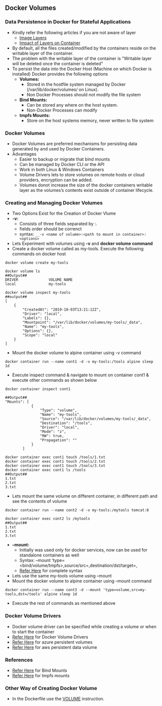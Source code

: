 Docker Volumes
--------------

### Data Persistence in Docker for Stateful Applications
* Kindly refer the following articles if you are not aware of layer
  * [Image Layers](https://github.com/DockerNotes/Docker-Image-Layers-and-containers-Part-2/blob/main/dc.md)
  * [Impact of Layers on Container](https://github.com/DockerNotes/Docker-Image-Layers-and-containers/blob/main/Docker%20Image%20Layers%20and%20containers.md)
* By default, all the files created/modified by the containers reside on the writable layer of the container.
* The problem with the writable layer of the container is "Writable layer will be deleted once the container is deleted"
* To persist the data into the Docker Host (Machine on which Docker is installed) Docker provides the following options
   * **Volumes:**
       * Stored in the hostfile system managed by Docker (/var/lib/docker/volumes/ on Linux).
       * Non Docker Processes should not modify the file system
   * **Bind Mounts:**
       * Can be stored any where on the host system.
       * Non-Docker Processes can modify
   * **tmpfs Mounts:**
       * Store on the host systems memory, never written to file system
### Docker Volumes
* Docker Volumes are preferred mechanisms for persisting data generated by and used by Docker Containers.
* Advantages
    * Easier to backup or migrate that bind mounts
    * Can be managed by Docker CLI or the API
    * Work in both Linux & Windows Containers
    * Volume Drivers lets to store volumes on remote hosts or cloud providers, encryption can be added.
    * Volumes donot increase the size of the docker containers writable layer as the volumes’s contents exist outside of container lifecycle.

### Creating and Managing Docker Volumes
* Two Options Exist for the Creation of Docker Vlume
* **-v:**
    * Consists of three fields separated by :.
    * fields order should be correnct
    * syntax: `__-v <name of volume>:<path to mount in container>:<options>`
* Lets Experiment with volumes using **-v** and **docker volume command**
* Create a docker volume called as my-tools. Execute the following commands on docker host
```
docker volume create my-tools

docker volume ls 
##Output##
DRIVER              VOLUME NAME
local               my-tools

docker volume inspect my-tools
##output##
[
    {
        "CreatedAt": "2019-10-03T13:21:12Z",
        "Driver": "local",
        "Labels": {},
        "Mountpoint": "/var/lib/docker/volumes/my-tools/_data",
        "Name": "my-tools",
        "Options": {},
        "Scope": "local"
    }
]
```    
* Mount the docker volume to alpine container using -v command

`docker container run --name cont1 -d -v my-tools:/tools alpine sleep 1d`
* Execute inspect command & navigate to mount on container cont1 & execute other commands as shown below
```
docker container inspect cont1

##Output##
"Mounts": [
            {
                "Type": "volume",
                "Name": "my-tools",
                "Source": "/var/lib/docker/volumes/my-tools/_data",
                "Destination": "/tools",
                "Driver": "local",
                "Mode": "z",
                "RW": true,
                "Propagation": ""
            }
        ]

docker container exec cont1 touch /tools/1.txt
docker container exec cont1 touch /tools/2.txt
docker container exec cont1 touch /tools/3.txt
docker container exec cont1 ls /tools
##Output##
1.txt
2.txt
3.txt
```

* Lets mount the same volume on different container, in different path and see the contents of volume
```
docker container run --name cont2 -d -v my-tools:/mytools tomcat:8

docker container exec cont2 ls /mytools
##Output##
1.txt
2.txt
3.txt
```
* **–mount:**
    * Initially was used only for docker services, now can be used for standalone containers as well
    * Syntax: –mount ‘type=<bind/volume/tmpfs>,source/src=<nameofvolume>,destination/dst/target=<mountpath in container>,
    * [Refer Here](https://docs.docker.com/storage/volumes/#choose-the--v-or---mount-flag) for complete syntax
* Lets use the same my-tools volume using –mount
* Mount the docker volume to alpine container using –mount command

`docker container run --name cont3 -d --mount 'type=volume,src=my-tools,dst=/tools' alpine sleep 1d`    
* Execute the rest of commands as mentioned above
### Docker Volume Drivers
* Docker volume driver can be specified while creating a volume or when to start the container
* [Refer Here](https://hub.docker.com/search?q=&type=plugin&category=volume) for Docker Volume Drivers
* [Refer Here](https://learn.microsoft.com/en-us/azure/aks/azure-csi-disk-storage-provision) for azure persistent volumes
* [Refer Here](https://docs.aws.amazon.com/AmazonECS/latest/bestpracticesguide/storage.html) for aws persistent data volume

### References
* [Refer Here](https://docs.docker.com/storage/bind-mounts/) for Bind Mounts
* [Refer Here](https://docs.docker.com/storage/tmpfs/) for tmpfs mounts
### Other Way of Creating Docker Volume
* In the Dockerfile use the [VOLUME](https://docs.docker.com/reference/dockerfile/#volume) instruction.
